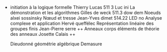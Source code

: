 - initiation à la logique formelle Thierry Lucas 511 3 Luc ini
  La démonstration et les algorithmes Gilles de weck 511.3 dow dem 
  Noeuds alxei sossinsky 
  Nœud et tresse Jean-Yves dimet 514.22 LED no 
  Analyse complexe et application Hervé queffélec 
  Représentation linéaire des groupes finis  Jean-Pierre serre ++
  Anneaux corps éléments de théorie des anneaux Josette Calais ++ 
  
  
  Dieudonné géométrie algébrique
  Demasure
